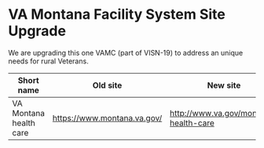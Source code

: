 # VA Montana Facility System Site Upgrade

We are upgrading this one VAMC (part of VISN-19) to address an unique needs for rural Veterans.

| Short name             | Old site                          | New site                              | 
| -----------------------|-----------------------------------| --------------------------------------|
| VA Montana health care | https://www.montana.va.gov/       | http://www.va.gov/montana-health-care     |


